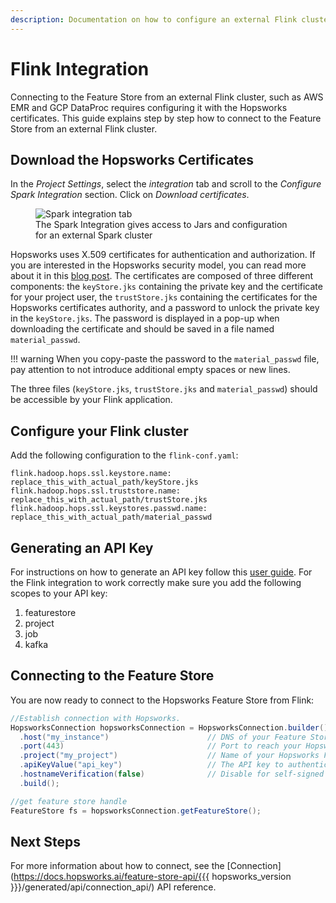 ```yaml
---
description: Documentation on how to configure an external Flink cluster to write features in to the Hopsworks Feature Store
---
```

# Flink Integration

Connecting to the Feature Store from an external Flink cluster, such as AWS EMR and GCP DataProc requires configuring it with the Hopsworks certificates. This guide explains step by step how to connect to the Feature Store from an external Flink cluster.

## Download the Hopsworks Certificates
In the *Project Settings*, select the *integration* tab and scroll to the *Configure Spark Integration* section. Click on *Download certificates*. 

<p align="center">
    <figure>
        <img src="../../../assets/images/guides/integrations/spark_integration.png" alt="Spark integration tab">
        <figcaption>The Spark Integration gives access to Jars and configuration for an external Spark cluster</figcaption>
    </figure>
</p>

Hopsworks uses X.509 certificates for authentication and authorization. If you are interested in the Hopsworks security model, you can read more about it in this [blog post](https://www.logicalclocks.com/blog/how-we-secure-your-data-with-hopsworks).
The certificates are composed of three different components: the `keyStore.jks` containing the private key and the certificate for your project user, the `trustStore.jks` containing the certificates for the Hopsworks certificates authority, and a password to unlock the private key in the `keyStore.jks`. The password is displayed in a pop-up when downloading the certificate and should be saved in a file named `material_passwd`.

!!! warning
    When you copy-paste the password to the `material_passwd` file, pay attention to not introduce additional empty spaces or new lines.

The three files (`keyStore.jks`, `trustStore.jks` and `material_passwd`) should be accessible by your Flink application.

## Configure your Flink cluster

Add the following configuration to the `flink-conf.yaml`:

```
flink.hadoop.hops.ssl.keystore.name: replace_this_with_actual_path/keyStore.jks
flink.hadoop.hops.ssl.truststore.name: replace_this_with_actual_path/trustStore.jks
flink.hadoop.hops.ssl.keystores.passwd.name: replace_this_with_actual_path/material_passwd
```

## Generating an API Key

For instructions on how to generate an API key follow this [user guide](../projects/api_key/create_api_key.md). For the Flink integration to work correctly make sure you add the following scopes to your API key:

  1. featurestore
  2. project
  3. job
  4. kafka

## Connecting to the Feature Store

You are now ready to connect to the Hopsworks Feature Store from Flink:

```Java
//Establish connection with Hopsworks.
HopsworksConnection hopsworksConnection = HopsworksConnection.builder()
  .host("my_instance")                      // DNS of your Feature Store instance
  .port(443)                                // Port to reach your Hopsworks instance, defaults to 443
  .project("my_project")                    // Name of your Hopsworks Feature Store project 
  .apiKeyValue("api_key")                   // The API key to authenticate with the feature store
  .hostnameVerification(false)              // Disable for self-signed certificates
  .build();

//get feature store handle
FeatureStore fs = hopsworksConnection.getFeatureStore();
```

## Next Steps

For more information about how to connect, see the [Connection](https://docs.hopsworks.ai/feature-store-api/{{{ hopsworks_version }}}/generated/api/connection_api/) API reference.